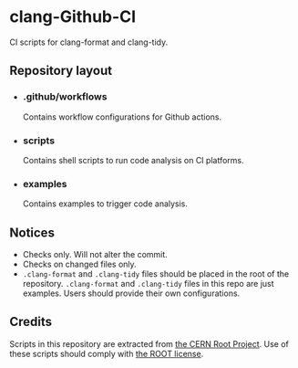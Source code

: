 # clang-Github-CI 
CI scripts for clang-format and clang-tidy. 

## Repository layout
* ### .github/workflows
  Contains workflow configurations for Github actions.
* ### scripts
  Contains shell scripts to run code analysis on CI platforms.
* ### examples
  Contains examples to trigger code analysis.

## Notices
* Checks only. Will not alter the commit.
* Checks on changed files only.
* `.clang-format` and `.clang-tidy` files should be placed in the root of the repository. `.clang-format` and `.clang-tidy` files in this repo are just examples. Users should provide their own configurations.

## Credits
Scripts in this repository are extracted from [the CERN Root Project](https://github.com/root-project/root). Use of these scripts should comply with [the ROOT license](https://github.com/root-project/root/blob/master/LICENSE).